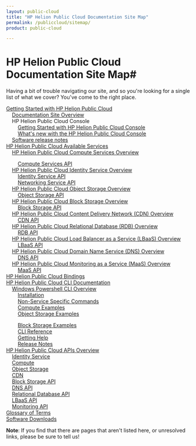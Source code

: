 ```yaml
---
layout: public-cloud
title: "HP Helion Public Cloud Documentation Site Map"
permalink: /publiccloud/sitemap/
product: public-cloud

---
```

<!--PUBLISHED-->
# HP Helion Public Cloud Documentation Site Map#

Having a bit of trouble navigating our site, and so you're looking for a single list of what we cover?  You've come to the right place.

[Getting Started with HP Helion Public Cloud](/publiccloud/overview/)<br>
&nbsp;&nbsp;&nbsp;&nbsp;[Documentation Site Overview](/publiccloud/site-overview)<br>
&nbsp;&nbsp;&nbsp;&nbsp;HP Helion Public Cloud Console<br>
&nbsp;&nbsp;&nbsp;&nbsp;&nbsp;&nbsp;&nbsp;&nbsp;[Getting Started with HP Helion Public Cloud Console](/publiccloud/hpcloudconsole/)<br>
&nbsp;&nbsp;&nbsp;&nbsp;&nbsp;&nbsp;&nbsp;&nbsp;[What's new with the HP Helion Public Cloud Console](/publiccloud/whats_new_with_HP_Cloud_Console/)<br>
&nbsp;&nbsp;&nbsp;&nbsp;[Software release notes](/publiccloud/release-notes/)<br>
[HP Helion Public Cloud Available Services](/publiccloud/services/)<br> 
&nbsp;&nbsp;&nbsp;&nbsp;[HP Helion Public Cloud Compute Services Overview](/publiccloud/compute)<br>
<!-- Hiding until we can find the file
&nbsp;&nbsp;&nbsp;&nbsp;&nbsp;&nbsp;&nbsp;&nbsp;[Using the Compute Service](/compute/using/)<br> -->
&nbsp;&nbsp;&nbsp;&nbsp;&nbsp;&nbsp;&nbsp;&nbsp;[Compute Services API](/publiccloud/api/compute/)<br>
&nbsp;&nbsp;&nbsp;&nbsp;[HP Helion Public Cloud Identity Service Overview](/publiccloud/identity/)<br>
&nbsp;&nbsp;&nbsp;&nbsp;&nbsp;&nbsp;&nbsp;&nbsp;[Identity Service API](/publiccloud/api/identity/)<br>
&nbsp;&nbsp;&nbsp;&nbsp;&nbsp;&nbsp;&nbsp;&nbsp;[Networking Service API](/publiccloud/api/networking/)<br>
&nbsp;&nbsp;&nbsp;&nbsp;[HP Helion Public Cloud Object Storage Overview](/publiccloud/object-storage/)<br>
&nbsp;&nbsp;&nbsp;&nbsp;&nbsp;&nbsp;&nbsp;&nbsp;[Object Storage API](/publiccloud/api/object-storage/)<br>
&nbsp;&nbsp;&nbsp;&nbsp;[HP Helion Public Cloud Block Storage Overview](/publiccloud/block-storage/)<br>
&nbsp;&nbsp;&nbsp;&nbsp;&nbsp;&nbsp;&nbsp;&nbsp;[Block Storage API](/publiccloud/api/block-storage/)<br>
&nbsp;&nbsp;&nbsp;&nbsp;[HP Helion Public Cloud Content Delivery Network (CDN) Overview](/publiccloud/cdn/)<br>
&nbsp;&nbsp;&nbsp;&nbsp;&nbsp;&nbsp;&nbsp;&nbsp;[CDN API](/publiccloud/cdn/api/)<br>
&nbsp;&nbsp;&nbsp;&nbsp;[HP Helion Public Cloud Relational Database (RDB) Overview](/publiccloud/rdb)<br>
&nbsp;&nbsp;&nbsp;&nbsp;&nbsp;&nbsp;&nbsp;&nbsp;[RDB API](/publiccloud/api/dbaas/)<br>
&nbsp;&nbsp;&nbsp;&nbsp;[HP Helion Public Cloud Load Balancer as a Service (LBaaS) Overview](/publiccloud/lbaas)<br>
&nbsp;&nbsp;&nbsp;&nbsp;&nbsp;&nbsp;&nbsp;&nbsp;[LBaaS API](/publiccloud/api/lbaas)<br>
&nbsp;&nbsp;&nbsp;&nbsp;[HP Helion Public Cloud Domain Name Service (DNS) Overview](/publiccloud/dns)<br>
&nbsp;&nbsp;&nbsp;&nbsp;&nbsp;&nbsp;&nbsp;&nbsp;[DNS API](/publiccloud/api/dns)<br>
&nbsp;&nbsp;&nbsp;&nbsp;[HP Helion Public Cloud Monitoring as a Service (MaaS) Overview](/publiccloud/maas)<br>
&nbsp;&nbsp;&nbsp;&nbsp;&nbsp;&nbsp;&nbsp;&nbsp;[MaaS API](/publiccloud/api/monitoring)<br>
[HP Helion Public Cloud Bindings](/publiccloud/bindings)<br>
[HP Helion Public Cloud CLI Documentation](/publiccloud/cli)<br>
&nbsp;&nbsp;&nbsp;&nbsp;[Windows Powershell CLI Overview](/publiccloud/cli/windows/)<br>
&nbsp;&nbsp;&nbsp;&nbsp;&nbsp;&nbsp;&nbsp;&nbsp;[Installation](/publiccloud/cli/windows/installation)<br>
&nbsp;&nbsp;&nbsp;&nbsp;&nbsp;&nbsp;&nbsp;&nbsp;[Non-Service Specific Commands](/publiccloud/cli/windows/commands)<br>
&nbsp;&nbsp;&nbsp;&nbsp;&nbsp;&nbsp;&nbsp;&nbsp;[Compute Examples](/publiccloud/cli/windows/compute)<br>
&nbsp;&nbsp;&nbsp;&nbsp;&nbsp;&nbsp;&nbsp;&nbsp;[Object Storage Examples](/publiccloud/cli/windows/containers-and-folders)<br>
<!--&nbsp;&nbsp;&nbsp;&nbsp;&nbsp;&nbsp;&nbsp;&nbsp;[CDN Examples](/cli/windows/2/cdn)<br>-->
&nbsp;&nbsp;&nbsp;&nbsp;&nbsp;&nbsp;&nbsp;&nbsp;[Block Storage Examples](/publiccloud/cli/windows/block-storage)<br>
&nbsp;&nbsp;&nbsp;&nbsp;&nbsp;&nbsp;&nbsp;&nbsp;[CLI Reference](/publiccloud/cli/windows/reference)<br>
&nbsp;&nbsp;&nbsp;&nbsp;&nbsp;&nbsp;&nbsp;&nbsp;[Getting Help](/publiccloud/cli/windows/help)<br>
&nbsp;&nbsp;&nbsp;&nbsp;&nbsp;&nbsp;&nbsp;&nbsp;[Release Notes](/publiccloud/cli/windows/release-notes)<br>
[HP Helion Public Cloud APIs Overview](/publiccloud/api)<br>
&nbsp;&nbsp;&nbsp;&nbsp;[Identity Service](/publiccloud/api/identity/)<br>
&nbsp;&nbsp;&nbsp;&nbsp;[Compute](/publiccloud/api/compute)<br>
&nbsp;&nbsp;&nbsp;&nbsp;[Object Storage](/publiccloud/api/object-storage)<br>
&nbsp;&nbsp;&nbsp;&nbsp;[CDN](/publiccloud/api/CDN)<br>
&nbsp;&nbsp;&nbsp;&nbsp;[Block Storage API](/publiccloud/api/block-storage/)<br>
&nbsp;&nbsp;&nbsp;&nbsp;[DNS API](/publiccloud/api/dns)<br>
&nbsp;&nbsp;&nbsp;&nbsp;[Relational Database API](/publiccloud/api/dbaas)<br>
&nbsp;&nbsp;&nbsp;&nbsp;[LBaaS API](/publiccloud/api/lbaas)<br>
&nbsp;&nbsp;&nbsp;&nbsp;[Monitoring API](/publiccloud/api/monitoring)<br>
[Glossary of Terms](/publiccloud/glossary)<br>
[Software Downloads](/publiccloud/downloads)<br>

**Note**: If you find that there are pages that aren't listed here, or unresolved links, please be sure to tell us!

